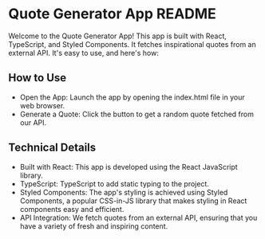 # Quote Generator App README
Welcome to the Quote Generator App! This app is built with React, TypeScript, and Styled Components. It fetches inspirational quotes from an external API. It's easy to use, and here's how:

## How to Use
- Open the App: Launch the app by opening the index.html file in your web browser.
- Generate a Quote: Click the button to get a random quote fetched from our API.

## Technical Details
- Built with React: This app is developed using the React JavaScript library.
- TypeScript: TypeScript to add static typing to the project.
- Styled Components: The app's styling is achieved using Styled Components, a popular CSS-in-JS library that makes styling in React components easy and efficient.
- API Integration: We fetch quotes from an external API, ensuring that you have a variety of fresh and inspiring content.
